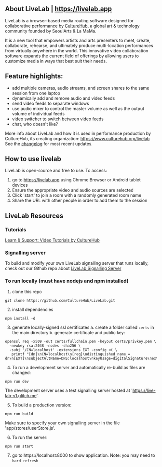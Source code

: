 ## About LiveLab | https://livelab.app

LiveLab is a browser-based media routing software designed for collaborative performance by [CultureHub](https://culturehub.org), a global art & technology community founded by SeoulArts & La MaMa.

It is a new tool that empowers artists and arts presenters to meet, create, collaborate, rehearse, and ultimately produce multi-location performances from virtually anywhere in the world. This innovative video collaboration software expands the current field of offerings by allowing users to customize media in ways that best suit their needs.

## Feature highlights:

- add multiple cameras, audio streams, and screen shares to the same session from one laptop
- dynamically add and remove audio and video feeds
- send video feeds to separate windows
- use audio mixer to control the master volume as well as the output volume of individual feeds
- video switcher to switch between video feeds
- chat, who doesn't like?

More info about LiveLab and how it is used in performance production by CultureHub, its creating organization: https://www.culturehub.org/livelab <br>
See the [changelog](CHANGELOG.md) for most recent updates.

## How to use livelab

LiveLab is open-source and free to use. To access:

1. go to https://livelab.app using Chrome Browser or Android tablet devices
2. Ensure the appropriate video and audio sources are selected
3. Click 'start' to join a room with a randomly generated room name
4. Share the URL with other people in order to add them to the session

## LiveLab Resources

### Tutorials

[Learn & Support: Video Tutorials by CultureHub](https://www.culturehub.org/livelab/#livelab-learn-support)

### Signalling server

To build and modify your own LiveLab signalling server that runs locally, check out our Github repo about [LiveLab Signalling Server](https://github.com/CultureHub/LiveLab_server)

### To run locally (must have nodejs and npm installed)

1. clone this repo

```
git clone https://github.com/CultureHub/LiveLab.git
```

2. install dependencies

```
npm install -d
```

3. generate locally-signed ssl certificates
   a. create a folder called `certs` in the main directory
   b. generate certificate and public key:

```
openssl req -x509 -out certs/fullchain.pem -keyout certs/privkey.pem \
  -newkey rsa:2048 -nodes -sha256 \
  -subj '/CN=localhost' -extensions EXT -config <( \
   printf "[dn]\nCN=localhost\n[req]\ndistinguished_name = dn\n[EXT]\nsubjectAltName=DNS:localhost\nkeyUsage=digitalSignature\nextendedKeyUsage=serverAuth")
```

4. To run a development server and automatically re-build as files are changed:

```
npm run dev
```

The development server uses a test signalling server hosted at 'https://live-lab-v1.glitch.me'.

5. To build a production version:

```
npm run build
```

Make sure to specify your own signalling server in the file 'app/stores/userStore.js'.

6. To run the server:

```
npm run start
```

7. go to https://localhost:8000 to show application. Note: you may need to `hard refresh`
